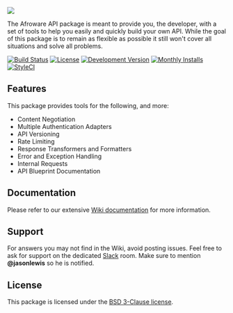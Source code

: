 ![](https://cloud.githubusercontent.com/assets/829059/9216039/82be51cc-40f6-11e5-88f5-f0cbd07bcc39.png)

The Afroware API package is meant to provide you, the developer, with a set of tools to help you easily and quickly build your own API. While the goal of this package is to remain as flexible as possible it still won't cover all situations and solve all problems.

[![Build Status](https://img.shields.io/travis/afroware/restfy/master.svg?style=flat-square)](https://travis-ci.org/afroware/restfy)
[![License](https://img.shields.io/packagist/l/afroware/restfy.svg?style=flat-square)](LICENSE)
[![Development Version](https://img.shields.io/packagist/vpre/afroware/restfy.svg?style=flat-square)](https://packagist.org/packages/afroware/restfy)
[![Monthly Installs](https://img.shields.io/packagist/dm/afroware/restfy.svg?style=flat-square)](https://packagist.org/packages/afroware/restfy)
[![StyleCI](https://styleci.io/repos/18673522/shield)](https://styleci.io/repos/18673522)

## Features

This package provides tools for the following, and more:

- Content Negotiation
- Multiple Authentication Adapters
- API Versioning
- Rate Limiting
- Response Transformers and Formatters
- Error and Exception Handling
- Internal Requests
- API Blueprint Documentation

## Documentation

Please refer to our extensive [Wiki documentation](https://github.com/afroware/restfy/wiki) for more information.

## Support

For answers you may not find in the Wiki, avoid posting issues. Feel free to ask for support on the dedicated [Slack](https://larachat.slack.com/messages/restfy/) room. Make sure to mention **@jasonlewis** so he is notified.

## License

This package is licensed under the [BSD 3-Clause license](http://opensource.org/licenses/BSD-3-Clause).
